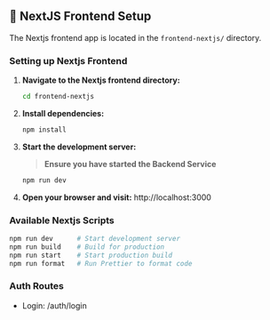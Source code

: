 
## 🚀 NextJS Frontend Setup

The Nextjs frontend app is located in the `frontend-nextjs/`  directory.

### Setting up Nextjs Frontend

1. **Navigate to the Nextjs frontend directory:**
   ```bash
   cd frontend-nextjs
   ```

2. **Install dependencies:**
   ```bash
   npm install 
   ```
3. **Start the development server:**
   
   > **Ensure you have started the Backend Service**
   
   ```bash
   npm run dev
   ```

4. **Open your browser and visit:** http://localhost:3000

### Available Nextjs Scripts

```bash
npm run dev      # Start development server
npm run build    # Build for production
npm run start    # Start production build
npm run format   # Run Prettier to format code

```

### Auth Routes


- Login: /auth/login
